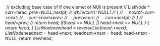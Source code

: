 ​
// excluding base case of if one elemet or NUll is present
// ListNode * curr=head, *prev=NULL,*nextpt;
// while(curr!=NULL)
// {
//     nextpt=curr->next;
//     curr->next=prev;
//     prev=curr;
//     curr=nextpt;
// }
// head=prev;
// return head;
if(head == NULL || head->next == NULL )
{
return head;
}
ListNode*newhead = reverseList(head->next);
ListNode*headnext = head->next;
headnext->next = head;
head->next = NULL;
return newhead;